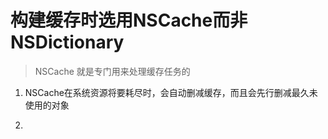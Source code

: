 # 构建缓存时选用NSCache而非NSDictionary
> NSCache 就是专门用来处理缓存任务的

1. NSCache在系统资源将要耗尽时，会自动删减缓存，而且会先行删减最久未使用的对象

2. 

